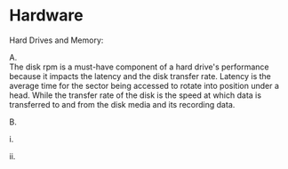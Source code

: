 # Hardware
Hard Drives and Memory:

A.  
The disk rpm is a must-have component of a hard drive's performance because it impacts the latency and the disk transfer rate. Latency is the average time for the sector being accessed to rotate into position under a head. While the transfer rate of the disk is the speed at which data is transferred to and from the disk media and its recording data. 

B.

i.

ii.

